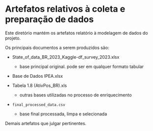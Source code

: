 # Artefatos relativos à coleta e preparação de dados

Este diretório mantém os artefatos relatório à modelagem de dados do projeto. 

Os principais documentos a serem produzidos são:

* State_of_data_BR_2023_Kaggle-df_survey_2023.xlsx
	* base principal original. pode ser em qualquer formato tabular

* Base de Dados IPEA.xlsx
*  Tabela 1.8 (AtivPos_BR).xls    
	* outras bases utilizadas no processo de enriquecimento

* `final_processed_data.csv`
  * base final processada, limpa e selecionada
	
Demais artefatos que julgar pertinentes.